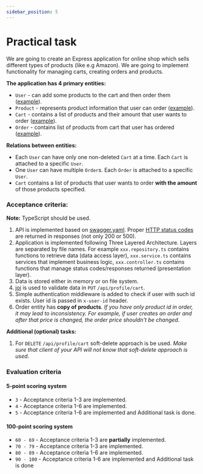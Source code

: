 ```yaml
---
sidebar_position: 5
---
```


# Practical task

We are going to create an Express application for online shop which sells different types of products (like e.g Amazon). We are going to implement functionality for managing carts, creating orders and products.

**The application has 4 primary entities:**
- `User` - can add some products to the cart and then order them ([example](https://gitbud.epam.com/diana_baburina/ngmp-public/-/blob/main/express-layered-architecture/schemas/user.entity.ts)).
- `Product` - represents product information that user can order ([example](https://gitbud.epam.com/diana_baburina/ngmp-public/-/blob/main/express-layered-architecture/schemas/product.entity.ts)).
- `Cart` - contains a list of products and their amount that user wants to order ([example](https://gitbud.epam.com/diana_baburina/ngmp-public/-/blob/main/express-layered-architecture/schemas/cart.entity.ts)).
- `Order` - contains list of products from cart that user has ordered ([example](https://gitbud.epam.com/diana_baburina/ngmp-public/-/blob/main/express-layered-architecture/schemas/order.entity.ts)).

**Relations between entities:**
- Each `User` can have only one non-deleted `Cart` at a time. Each `Cart` is attached to a specific `User`.
- One `User` can have multiple `Order`s. Each `Order` is attached to a specific `User`.
- `Cart` contains a list of products that user wants to order **with the amount** of those products specified.

### Acceptance criteria:

**Note:** TypeScript should be used.

1. API is implemented based on [swagger.yaml](https://gitbud.epam.com/diana_baburina/ngmp-public/-/blob/main/express-layered-architecture/swagger.yaml). Proper [HTTP status codes](https://developer.mozilla.org/en-US/docs/Web/HTTP/Status) are returned in responses (not only 200 or 500).
2. Application is implemented following Three Layered Architecture. Layers are separated by file names. For example `xxx.repository.ts` contains functions to retrieve data (data access layer), `xxx.service.ts` contains services that implement business logic, `xxx.controller.ts` contains functions that manage status codes/responses returned (presentation layer).
3. Data is stored either in memory or on file system.
4. [joi](https://www.npmjs.com/package/joi) is used to validate data in `PUT` `/api/profile/cart`.
5. Simple authentication middleware is added to check if user with such id exists. User id is passed in `x-user-id` header.
6. Order entity has **copy of products**. _If you have only product id in order, it may lead to inconsistency. For example, if user creates an order and after that price is changed, the order price shouldn't be changed_.

**Additional (optional) tasks:**
1. For `DELETE` `/api/profile/cart` soft-delete approach is be used. _Make sure that client of your API will not know that soft-delete approach is used_.

### Evaluation criteria
#### 5-point scoring system
- `3` - Acceptance criteria 1-3 are implemented.
- `4` - Acceptance criteria 1-6 are implemented.
- `5` - Acceptance criteria 1-6 are implemented and Additional task is done.

#### 100-point scoring system
- `60 - 69` - Acceptance criteria 1-3 are **partially** implemented.
- `70 - 79` - Acceptance criteria 1-3 are implemented.
- `80 - 89` - Acceptance criteria 1-6 are implemented.
- `90 - 100` - Acceptance criteria 1-6 are implemented and Additional task is done


